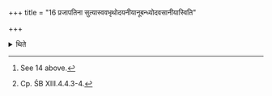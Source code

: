 +++
title = "16 प्रजापतिना सुत्यास्ववभृथोदयनीयानूबन्ध्योदवसानीयास्विति"

+++

<details><summary>थिते</summary>

16. On the Soma-pressing-days, at the time of Avabhr̥tha, at the Udayanīyā-offering, at the time of Anūbandhyā-cow, and at the time of the Udavasānīyā-offering (he substitutes the words "along with the gods”[^1] by “along with Prajāpati.” At the end, (again he uses the words), “along with the gods”.[^2]   

[^1]: See 14 above.  

[^2]: Cp. ŚB XIII.4.4.3-4.  
</details>
